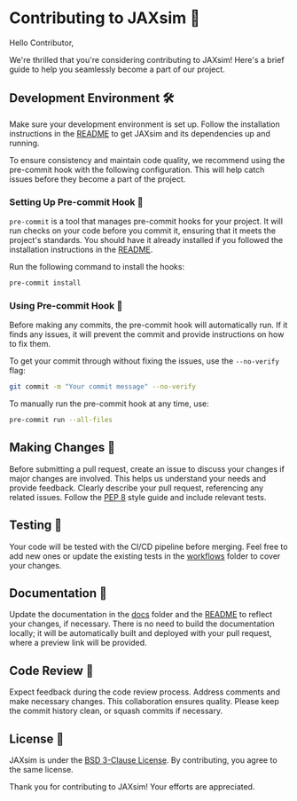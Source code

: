 # Contributing to JAXsim :rocket:

Hello Contributor,

We're thrilled that you're considering contributing to JAXsim! Here's a brief guide to help you seamlessly become a part of our project.

## Development Environment :hammer_and_wrench:

Make sure your development environment is set up. Follow the installation instructions in the [README](./README.md) to get JAXsim and its dependencies up and running.

To ensure consistency and maintain code quality, we recommend using the pre-commit hook with the following configuration. This will help catch issues before they become a part of the project.

### Setting Up Pre-commit Hook :fishing_pole_and_fish:

`pre-commit` is a tool that manages pre-commit hooks for your project. It will run checks on your code before you commit it, ensuring that it meets the project's standards. You should have it already installed if you followed the installation instructions in the [README](./README.md).

Run the following command to install the hooks:

```bash
pre-commit install
```

### Using Pre-commit Hook 🚦

Before making any commits, the pre-commit hook will automatically run. If it finds any issues, it will prevent the commit and provide instructions on how to fix them.

To get your commit through without fixing the issues, use the `--no-verify` flag:

```bash
git commit -m "Your commit message" --no-verify
```

To manually run the pre-commit hook at any time, use:

```bash
pre-commit run --all-files
```

## Making Changes :construction:

Before submitting a pull request, create an issue to discuss your changes if major changes are involved. This helps us understand your needs and provide feedback. Clearly describe your pull request, referencing any related issues. Follow the [PEP 8](https://peps.python.org/pep-0008/) style guide and include relevant tests.

## Testing :test_tube:

Your code will be tested with the CI/CD pipeline before merging. Feel free to add new ones or update the existing tests in the [workflows](./github/workflows) folder to cover your changes.

## Documentation :book:

Update the documentation in the [docs](./docs) folder and the [README](./README.md) to reflect your changes, if necessary. There is no need to build the documentation locally; it will be automatically built and deployed with your pull request, where a preview link will be provided.

## Code Review :eyes:

Expect feedback during the code review process. Address comments and make necessary changes. This collaboration ensures quality.
Please keep the commit history clean, or squash commits if necessary.

## License :scroll:

JAXsim is under the [BSD 3-Clause License](./LICENSE). By contributing, you agree to the same license.

Thank you for contributing to JAXsim! Your efforts are appreciated.
